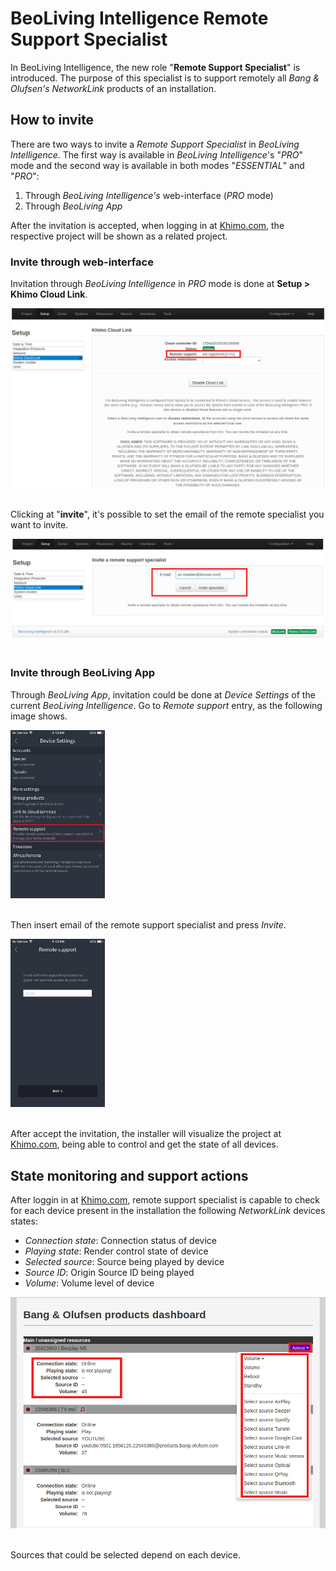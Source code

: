 # BeoLiving Intelligence Remote Support Specialist

In BeoLiving Intelligence, the new role "**Remote Support Specialist**" is introduced. The purpose of this specialist is to support remotely all 
_Bang & Olufsen's NetworkLink_ products of an installation.

## How to invite

There are two ways to invite a _Remote Support Specialist_ in _BeoLiving Intelligence_. The first way is available in _BeoLiving Intelligence_'s 
"_PRO_" mode and the second way is available in both modes "_ESSENTIAL_" and "_PRO_":

1. Through _BeoLiving Intelligence's_ web-interface (_PRO_ mode)
2. Through _BeoLiving App_

After the invitation is accepted, when logging in at [Khimo.com](www.khimo.com), the respective project will be shown as a related project.

### Invite through web-interface

Invitation through _BeoLiving Intelligence_ in _PRO_ mode is done at **Setup > Khimo Cloud Link**.

<div class="text-center">
  <img src="pictures/bli-remote-support-specialist/web-invitation-1.png" class="img-fluid" alt="Remote support specialist invitation"/>
</div>
<br>

Clicking at "**invite**", it's possible to set the email of the remote specialist you want to invite.

<div class="text-center">
  <img src="pictures/bli-remote-support-specialist/web-invitation-2.png" class="img-fluid" alt="Remote support specialist invitation"/>
</div>
<br>

### Invite through BeoLiving App

Through _BeoLiving App_, invitation could be done at _Device Settings_ of the current _BeoLiving Intelligence_. Go to _Remote support_ entry, as 
the following image shows.

<div class="text-center">
  <img src="pictures/bli-remote-support-specialist/send-invitation.png" width="30%" height="auto" class="img-fluid" alt="Remote support specialist"/>
</div>
<br>

Then insert email of the remote support specialist and press _Invite_.

<div class="text-center">
  <img src="pictures/bli-remote-support-specialist/email-input.png" width="30%" height="auto" class="img-fluid" alt="Remote support specialist insert email"/>
</div>
<br>

After accept the invitation, the installer will visualize the project at [Khimo.com](www.khimo.com), being able to control and get the state of all devices.

## State monitoring and support actions

After loggin in at [Khimo.com](www.khimo.com), remote support specialist is capable to check for each device present in the installation the following _NetworkLink_ devices states:

+ _Connection state_: Connection status of device
+ _Playing state_: Render control state of device
+ _Selected source_: Source being played by device
+ _Source ID_: Origin Source ID being played
+ _Volume_: Volume level of device

<div class="text-center">
  <img src="pictures/bli-remote-support-specialist/remote-specialist-page.png" class="img-fluid" alt="Remote specialist page"/>
</div>
<br>

Sources that could be selected depend on each device.

